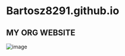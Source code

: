 # Bartosz8291.github.io
## MY ORG WEBSITE
![image](https://github.com/Bartosz8291/Bartosz8291.github.io/assets/164915721/72323634-162b-4255-8bbd-9ba14c207fd4)
